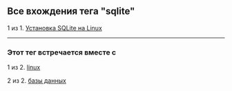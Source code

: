 ## Все вхождения тега "sqlite"

1 из 1. [Установка SQLite на Linux](./2020-09-02_linux_sqlite.md)

---

### Этот тег встречается вместе с

1 из 2. [linux](./meta_linux.md)

2 из 2. [базы данных](./meta_bazy_dannyh.md)


